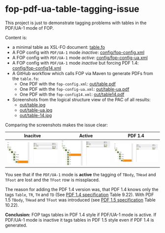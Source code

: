 # fop-pdf-ua-table-tagging-issue
This project is just to demonstrate tagging problems with tables in the PDF/UA-1 mode of FOP.

Content is:

* a minimal table as XSL-FO document: [table.fo](table.fo)
* A FOP config with `PDF/UA-1` mode *inactive*: [config/fop-config.xml](config/fop-config.xml)
* A FOP config with `PDF/UA-1` mode *active*: [config/fop-config-ua.xml](config/fop-config-ua.xml)
* A FOP config with `PDF/UA-1` mode *inactive* but forcing PDF 1.4: [config/fop-config14.xml](config/fop-config14.xml)
* A GitHub workflow which calls FOP via Maven to generate PDFs from the `table.fo`:
    * One PDF with the `fop-config.xml`: [out/table.pdf](out/table.pdf)
    * One PDF with the `fop-config-ua.xml`: [out/table-ua.pdf](out/table-ua.pdf)
    * One PDF with the `fop-config14.xml`: [out/table14.pdf](out/table14.pdf)
* Screenshots from the logical structure view of the PAC of all results:
    * [out/table.jpg](out/table.jpg)
    * [out/table-ua.jpg](out/table-ua.jpg)
    * [out/table-14.jpg](out/table-14.jpg)
    
    
Comparing the screenshots makes the issue clear:


| Inacitve | Active | PDF 1.4 |
|---|---|---|
| ![out/table.jpg](out/table.jpg) | ![out/table.jpg](out/table-ua.jpg) | ![out/table-14.jpg](out/table-14.jpg) |

You see that if the `PDF/UA-1` mode is **active** the tagging of `TBody`, `THead` and `TFoot` are lost and the `TFoot` row is missplaced.

The reason for adding the PDF 1.4 version was, that PDF 1.4 knows only the tags `Table`, `TR`, `TH` and `TD`  (See [PDF 1.4 specification](https://opensource.adobe.com/dc-acrobat-sdk-docs/pdfstandards/pdfreference1.4.pdf) Table 9.22). With PDF 1.5 `TBody`, `THead` and `TFoot` was introduced (see [PDF 1.5 specification](https://opensource.adobe.com/dc-acrobat-sdk-docs/pdfstandards/pdfreference1.5_v6.pdf) Table 10.22).

**Conclusion:** FOP tags tables in PDF 1.4 style if PDF/UA-1 mode is active. If PDF/UA-1 mode is inactive it tags tables in PDF 1.5 style even if PDF 1.4 is generated.

